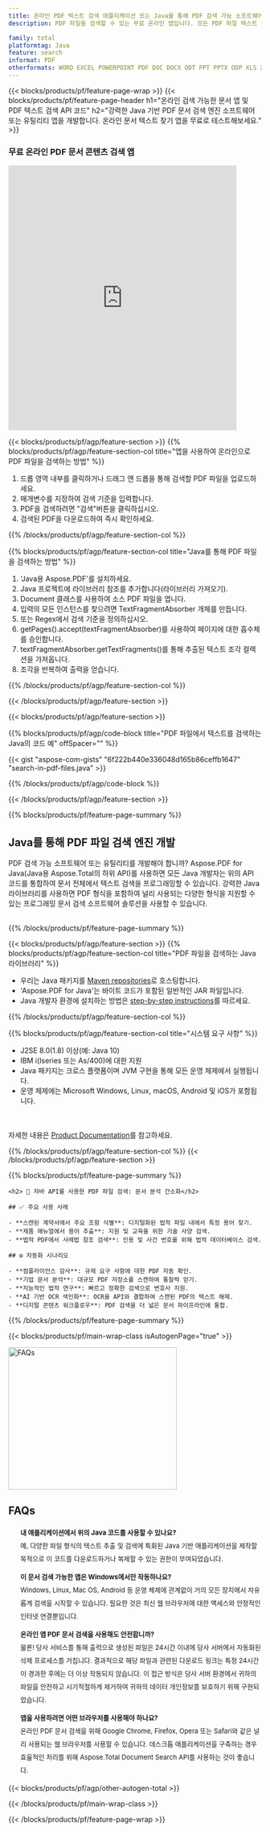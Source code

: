 ```yaml
---
title: 온라인 PDF 텍스트 검색 애플리케이션 또는 Java를 통해 PDF 검색 가능 소프트웨어 개발
description: PDF 파일을 검색할 수 있는 무료 온라인 앱입니다. 모든 PDF 파일 텍스트 검색 애플리케이션을 위한 Java 코드입니다.

family: total
platformtag: Java
feature: search
informat: PDF
otherformats: WORD EXCEL POWERPOINT PDF DOC DOCX ODT PPT PPTX ODP XLS XLSX ODS
---
```

{{< blocks/products/pf/feature-page-wrap >}}
{{< blocks/products/pf/feature-page-header h1="온라인 검색 가능한 문서 앱 및 PDF 텍스트 검색 API 코드" h2="강력한 Java 기반 PDF 문서 검색 엔진 소프트웨어 또는 유틸리티 앱을 개발합니다. 온라인 문서 텍스트 찾기 앱을 무료로 테스트해보세요." >}}


<div class="container-fluid agp-content bg-white aboutfile box-1 vh100 section nopbtm">
<div class=container>
<div class=row>
<div class="demobox tc col-md-12 padding-0">

<h3>무료 온라인 PDF 문서 콘텐츠 검색 앱</h3>

<iframe style="border: none; height: 526px;" scrolling="no" src="https://products.aspose.app/total/search/embed&h1&h2" id="child-iframe" width="90%"></iframe>

</div></div>
</div></div>

{{< blocks/products/pf/agp/feature-section >}}
{{% blocks/products/pf/agp/feature-section-col title="앱을 사용하여 온라인으로 PDF 파일을 검색하는 방법" %}}

1. 드롭 영역 내부를 클릭하거나 드래그 앤 드롭을 통해 검색할 PDF 파일을 업로드하세요.
1. 매개변수를 지정하여 검색 기준을 입력합니다. 
1. PDF을 검색하려면 "검색"버튼을 클릭하십시오.
1. 검색된 PDF을 다운로드하여 즉시 확인하세요.

{{% /blocks/products/pf/agp/feature-section-col %}}

{{% blocks/products/pf/agp/feature-section-col title="Java를 통해 PDF 파일을 검색하는 방법" %}}

1. 'Java용 Aspose.PDF'를 설치하세요.
1. Java 프로젝트에 라이브러리 참조를 추가합니다(라이브러리 가져오기).
1. Document 클래스를 사용하여 소스 PDF 파일을 엽니다.
1. 입력의 모든 인스턴스를 찾으려면 TextFragmentAbsorber 개체를 만듭니다.
1. 또는 Regex에서 검색 기준을 정의하십시오.
1. getPages().accept(textFragmentAbsorber)를 사용하여 페이지에 대한 흡수체를 승인합니다.
1. textFragmentAbsorber.getTextFragments()를 통해 추출된 텍스트 조각 컬렉션을 가져옵니다.
1. 조각을 반복하여 출력을 얻습니다.

{{% /blocks/products/pf/agp/feature-section-col %}}

{{< /blocks/products/pf/agp/feature-section >}}


{{< blocks/products/pf/agp/feature-section >}}

{{% blocks/products/pf/agp/code-block title="PDF 파일에서 텍스트를 검색하는 Java의 코드 예" offSpacer="" %}}

{{< gist "aspose-com-gists" "6f222b440e336048d165b86ceffb1647" "search-in-pdf-files.java" >}}

{{% /blocks/products/pf/agp/code-block %}}

{{< /blocks/products/pf/agp/feature-section >}}

{{% blocks/products/pf/feature-page-summary %}}


<h2>Java를 통해 PDF 파일 검색 엔진 개발</h2>

PDF 검색 가능 소프트웨어 또는 유틸리티를 개발해야 합니까? Aspose.PDF for Java(Java용 Aspose.Total의 하위 API)를 사용하면 모든 Java 개발자는 위의 API 코드를 통합하여 문서 전체에서 텍스트 검색을 프로그래밍할 수 있습니다. 강력한 Java 라이브러리를 사용하면 PDF 형식을 포함하여 널리 사용되는 다양한 형식을 지원할 수 있는 프로그래밍 문서 검색 소프트웨어 솔루션을 사용할 수 있습니다.<br /><br />

{{% /blocks/products/pf/feature-page-summary %}}

{{< blocks/products/pf/agp/feature-section >}}
{{% blocks/products/pf/agp/feature-section-col title="PDF 파일을 검색하는 Java 라이브러리" %}}

- 우리는 Java 패키지를 [Maven repositories](https://releases.aspose.com/java/repo/com/aspose/aspose-pdf/)로 호스팅합니다. 
- 'Aspose.PDF for Java'는 바이트 코드가 포함된 일반적인 JAR 파일입니다. 
- Java 개발자 환경에 설치하는 방법은 [step-by-step instructions](https://docs.aspose.com/pdf/java/installation/#install-aspose-pdf-for-java-from-maven-repository)를 따르세요.

{{% /blocks/products/pf/agp/feature-section-col %}}

{{% blocks/products/pf/agp/feature-section-col title="시스템 요구 사항" %}}

- J2SE 8.0(1.8) 이상(예: Java 10) 
- IBM i(Iseries 또는 As/400)에 대한 지원
- Java 패키지는 크로스 플랫폼이며 JVM 구현을 통해 모든 운영 체제에서 실행됩니다.
- 운영 체제에는 Microsoft Windows, Linux, macOS, Android 및 iOS가 포함됩니다.

<br /><br />
자세한 내용은 [Product Documentation](https://docs.aspose.com/pdf/java/system-requirements/)를 참고하세요.

{{% /blocks/products/pf/agp/feature-section-col %}}
{{< /blocks/products/pf/agp/feature-section >}}


{{% blocks/products/pf/feature-page-summary %}}
```
<h2> 📄 자바 API를 사용한 PDF 파일 검색: 문서 분석 간소화</h2>

## ✅ 주요 사용 사례

- **스캔된 계약서에서 주요 조항 식별**: 디지털화된 법적 파일 내에서 특정 용어 찾기.
- **제품 매뉴얼에서 용어 추출**: 지원 및 교육을 위한 기술 사양 검색.
- **법적 PDF에서 사례법 참조 검색**: 인용 및 사건 번호를 위해 법적 데이터베이스 검색.

## ⚙️ 자동화 시나리오

- **컴플라이언스 감사**: 규제 요구 사항에 대한 PDF 자동 확인.
- **기업 문서 분석**: 대규모 PDF 저장소를 스캔하여 통찰력 얻기.
- **지능적인 법적 연구**: 빠르고 정확한 검색으로 변호사 지원.
- **AI 기반 OCR 색인화**: OCR을 API와 결합하여 스캔된 PDF의 텍스트 해제.
- **디지털 콘텐츠 워크플로우**: PDF 검색을 더 넓은 문서 파이프라인에 통합.
```
{{% /blocks/products/pf/feature-page-summary %}}
{{< blocks/products/pf/main-wrap-class isAutogenPage="true" >}}


<style>.howtolist li{margin-right: 0!important;line-height: 26px;position: relative;margin-bottom: 10px;font-size: 13px;list-style-type: none;}</style>
<div class="col-md-12 tl bg-gray-dark howtolist section">
  <a class="anchor" name="faqpage"></a>
  <div class="container tl dflex" itemscope="" itemtype="https://schema.org/FAQPage">
      <div class="col-md-4 howtosectiongfx">
          <img class="social-panel-hide-on-mobile" src="https://www.groupdocs.cloud/templates/brand/images/groupdocs/conversion/groupdocs_conversion-brand.png" alt="FAQs" width="335" height="283">
      </div>
      <div class="howtosection col-md-8">
          <div>
              <h2>FAQs</h2>
              <ul>
                  <li itemscope="" itemprop="mainEntity" itemtype="https://schema.org/Question">
                      <div>
                          <span itemprop="name"><b>내 애플리케이션에서 위의 Java 코드를 사용할 수 있나요?</b></span>
                      </div>
                      <div itemscope="" itemprop="acceptedAnswer" itemtype="https://schema.org/Answer">
                          <span itemprop="text">예, 다양한 파일 형식의 텍스트 추출 및 검색에 특화된 Java 기반 애플리케이션을 제작할 목적으로 이 코드를 다운로드하거나 복제할 수 있는 권한이 부여되었습니다. </span>
                      </div>
                  </li>
                  <li itemscope="" itemprop="mainEntity" itemtype="https://schema.org/Question">
                      <div>
                          <span itemprop="name"><b>이 문서 검색 가능한 앱은 Windows에서만 작동하나요?</b></span>
                      </div>
                      <div itemscope="" itemprop="acceptedAnswer" itemtype="https://schema.org/Answer">
                          <span itemprop="text">Windows, Linux, Mac OS, Android 등 운영 체제에 관계없이 거의 모든 장치에서 자유롭게 검색을 시작할 수 있습니다. 필요한 것은 최신 웹 브라우저에 대한 액세스와 안정적인 인터넷 연결뿐입니다.</span>
                      </div>
                  </li>
                  <li itemscope="" itemprop="mainEntity" itemtype="https://schema.org/Question">
                      <div>
                          <span itemprop="name"><b>온라인 앱 PDF 문서 검색을 사용해도 안전합니까?</b></span>
                      </div>
                      <div itemscope="" itemprop="acceptedAnswer" itemtype="https://schema.org/Answer">
                          <span itemprop="text">물론! 당사 서비스를 통해 출력으로 생성된 파일은 24시간 이내에 당사 서버에서 자동화된 삭제 프로세스를 거칩니다. 결과적으로 해당 파일과 관련된 다운로드 링크는 특정 24시간이 경과한 후에는 더 이상 작동되지 않습니다. 이 접근 방식은 당사 서버 환경에서 귀하의 파일을 안전하고 시기적절하게 제거하여 귀하의 데이터 개인정보를 보호하기 위해 구현되었습니다.</span>
                      </div>
                  </li>                 
                  <li itemscope="" itemprop="mainEntity" itemtype="https://schema.org/Question">
                      <div>
                          <span itemprop="name"><b>앱을 사용하려면 어떤 브라우저를 사용해야 하나요?</b></span>
                      </div>
                      <div itemscope="" itemprop="acceptedAnswer" itemtype="https://schema.org/Answer">
                          <span itemprop="text">온라인 PDF 문서 검색을 위해 Google Chrome, Firefox, Opera 또는 Safari와 같은 널리 사용되는 웹 브라우저를 사용할 수 있습니다. 데스크톱 애플리케이션을 구축하는 경우 효율적인 처리를 위해 Aspose.Total Document Search API를 사용하는 것이 좋습니다.</span>
                      </div>
                  </li>
              </ul>
          </div>
      </div>
  </div>

{{< blocks/products/pf/agp/other-autogen-total >}}

{{< /blocks/products/pf/main-wrap-class >}}

{{< /blocks/products/pf/feature-page-wrap >}}